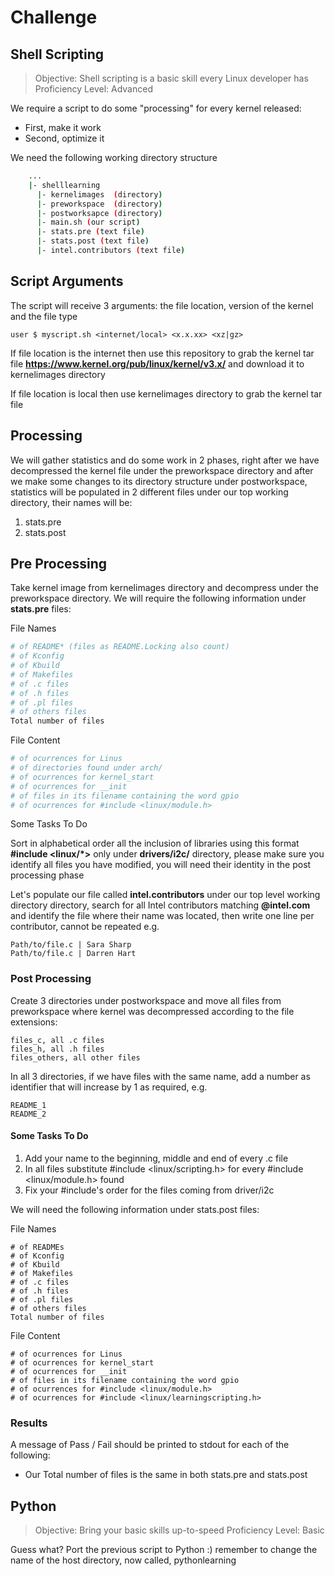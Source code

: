 # Challenge

## Shell Scripting

> Objective: Shell scripting is a basic skill every Linux developer has
> Proficiency Level: Advanced

We require a script to do some "processing" for every kernel released: 
- First, make it work
- Second, optimize it

We need the following working directory structure

```sh
    ...
    |- shelllearning
      |- kernelimages  (directory)
      |- preworkspace  (directory)
      |- postworksapce (directory)
      |- main.sh (our script)
      |- stats.pre (text file)
      |- stats.post (text file)
      |- intel.contributors (text file)
```

## Script Arguments

The script will receive 3 arguments: the file location, version of the kernel and the file type

    user $ myscript.sh <internet/local> <x.x.xx> <xz|gz>

If file location is the internet then use this repository to grab the kernel tar file **https://www.kernel.org/pub/linux/kernel/v3.x/** and download it to kernelimages directory

If file location is local then use kernelimages directory to grab the kernel tar file

## Processing

We will gather statistics and do some work in 2 phases, right after we have decompressed the kernel file under the preworkspace directory and after we make some changes to its directory structure under postworkspace, statistics will be populated in 2 different files under our top working directory, their names will be:

1. stats.pre
2. stats.post

## Pre Processing

Take kernel image from kernelimages directory and decompress under the preworkspace directory. We will require the following information under **stats.pre** files:

File Names

```sh
# of README* (files as README.Locking also count)
# of Kconfig
# of Kbuild
# of Makefiles
# of .c files
# of .h files
# of .pl files
# of others files
Total number of files
```

File Content

```sh
# of ocurrences for Linus
# of directories found under arch/
# of ocurrences for kernel_start
# of ocurrences for __init
# of files in its filename containing the word gpio
# of ocurrences for #include <linux/module.h>
```

Some Tasks To Do

Sort in alphabetical order all the inclusion of libraries using this format **#include <linux/*>** only under **drivers/i2c/** directory, please make sure you identify all files you have modified, you will need their identity in the post processing phase

Let's populate our file called **intel.contributors** under our top level working directory directory, search for all Intel contributors matching **@intel.com** and identify the file where their name was located, then write one line per contributor, cannot be repeated e.g.

    Path/to/file.c | Sara Sharp
    Path/to/file.c | Darren Hart

### Post Processing

Create 3 directories under postworkspace and move all files from preworkspace where kernel was decompressed according to the file extensions:

    files_c, all .c files
    files_h, all .h files
    files_others, all other files

In all 3 directories, if we have files with the same name, add a number as identifier that will increase by 1 as required, e.g.

    README_1
    README_2

#### Some Tasks To Do

1. Add your name to the beginning, middle and end of every .c file
2. In all files substitute #include <linux/scripting.h> for every #include <linux/module.h> found
3. Fix your #include's order for the files coming from driver/i2c

We will need the following information under stats.post files:

File Names

    # of READMEs
    # of Kconfig
    # of Kbuild
    # of Makefiles
    # of .c files
    # of .h files
    # of .pl files
    # of others files
    Total number of files

File Content

    # of ocurrences for Linus
    # of ocurrences for kernel_start
    # of ocurrences for __init
    # of files in its filename containing the word gpio
    # of ocurrences for #include <linux/module.h>
    # of ocurrences for #include <linux/learningscripting.h>

### Results

A message of Pass / Fail should be printed to stdout for each of the following:

- Our Total number of files is the same in both stats.pre and stats.post

## Python

> Objective: Bring your basic skills up-to-speed
> Proficiency Level: Basic

Guess what? Port the previous script to Python :) remember to change the name of the host directory, now called, pythonlearning 